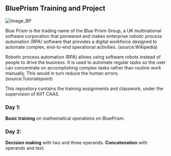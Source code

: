 ## BluePrism Training and Project 

![Image_BP](https://encrypted-tbn0.gstatic.com/images?q=tbn:ANd9GcSu0zpywNkWcqNmH7S3mfbgDfaPR1QQZONI2TdGpZVPCugVFPrICWH2DPA6yckr3SW5-A&usqp=CAU)

Blue Prism is the trading name of the Blue Prism Group, a UK multinational software corporation that pioneered and makes enterprise *robotic process automation (RPA)* software that provides a digital workforce designed to automate complex, end-to-end operational activities. (source:Wikipedia)

Robotic process automation (RPA) allows using software robots instead of people to drive the business. It is used to automate regular tasks so the user can concentrate on accomplishing complex tasks rather than routine work manually. This would in turn reduce the human errors. (source:Tutorialspoint)

This repository contains the training assignments and classwork, under the supervision of KIIT CAAS.

### Day 1:

**Basic training** on mathematical operations on BluePrism.

### Day 2:

**Decision making** with two and three operands.
**Concatenation** with operands and text.
